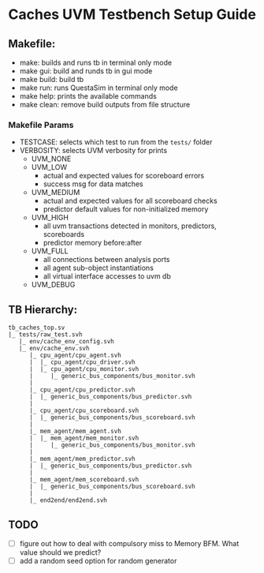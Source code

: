 # Caches UVM Testbench Setup Guide

## Makefile:
- make: builds and runs tb in terminal only mode
- make gui: build and runds tb in gui mode
- make build: build tb
- make run: runs QuestaSim in terminal only mode
- make help: prints the available commands
- make clean: remove build outputs from file structure

### Makefile Params
- TESTCASE: selects which test to run from the `tests/` folder
- VERBOSITY: selects UVM verbosity for prints 
    - UVM_NONE
    - UVM_LOW
      - actual and expected values for scoreboard errors
      - success msg for data matches
    - UVM_MEDIUM
      - actual and expected values for all scoreboard checks
      - predictor default values for non-initialized memory
    - UVM_HIGH
      - all uvm transactions detected in monitors, predictors, scoreboards 
      - predictor memory before:after
    - UVM_FULL
      - all connections between analysis ports
      - all agent sub-object instantiations
      - all virtual interface accesses to uvm db
    - UVM_DEBUG

## TB Hierarchy:
```
tb_caches_top.sv
|_ tests/raw_test.svh
   |_ env/cache_env_config.svh
   |_ env/cache_env.svh
      |_ cpu_agent/cpu_agent.svh
      |  |_ cpu_agent/cpu_driver.svh
      |  |_ cpu_agent/cpu_monitor.svh
      |     |_ generic_bus_components/bus_monitor.svh
      |
      |_ cpu_agent/cpu_predictor.svh
      |  |_ generic_bus_components/bus_predictor.svh
      |
      |_ cpu_agent/cpu_scoreboard.svh
      |  |_ generic_bus_components/bus_scoreboard.svh
      |
      |_ mem_agent/mem_agent.svh
      |  |_ mem_agent/mem_monitor.svh
      |     |_ generic_bus_components/bus_monitor.svh
      |
      |_ mem_agent/mem_predictor.svh
      |  |_ generic_bus_components/bus_predictor.svh
      |
      |_ mem_agent/mem_scoreboard.svh
      |  |_ generic_bus_components/bus_scoreboard.svh
      |
      |_ end2end/end2end.svh
```


## TODO
- [ ] figure out how to deal with compulsory miss to Memory BFM. What value should we predict?
- [ ] add a random seed option for random generator
